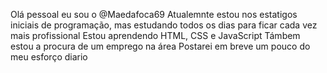 Olá pessoal eu sou o @Maedafoca69
Atualemnte estou nos estatigos iniciais de programação, mas estudando todos os dias para ficar cada vez mais profissional
Estou aprendendo HTML, CSS e JavaScript 
Támbem estou a procura de um emprego na área
Postarei em breve um pouco do meu esforço diario

<!---
Maedafoca69/Maedafoca69 is a ✨ special ✨ repository because its `README.md` (this file) appears on your GitHub profile.
You can click the Preview link to take a look at your changes.
--->
